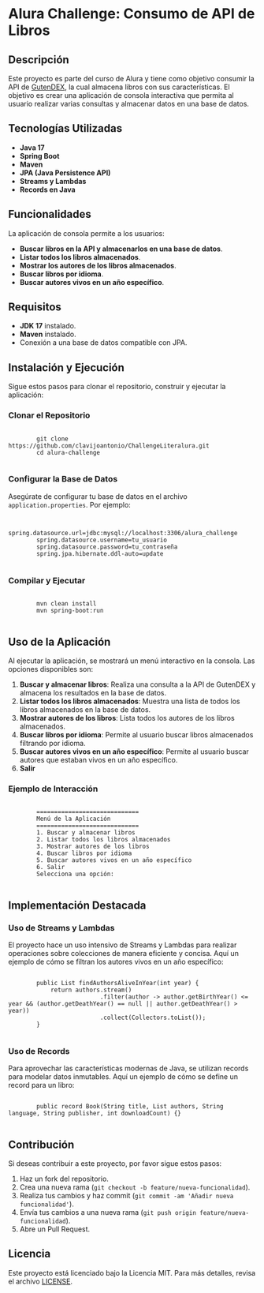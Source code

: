 <!DOCTYPE html>
<html lang="es">
<head>
    <meta charset="UTF-8">
   
</head>
<body>
    <h1>Alura Challenge: Consumo de API de Libros</h1>
    <h2>Descripción</h2>
    <p>Este proyecto es parte del curso de Alura y tiene como objetivo consumir la API de <a href="https://gutendex.com">GutenDEX</a>, la cual almacena libros con sus características. El objetivo es crear una aplicación de consola interactiva que permita al usuario realizar varias consultas y almacenar datos en una base de datos.</p>
    <h2>Tecnologías Utilizadas</h2>
    <ul>
        <li><strong>Java 17</strong></li>
        <li><strong>Spring Boot</strong></li>
        <li><strong>Maven</strong></li>
        <li><strong>JPA (Java Persistence API)</strong></li>
        <li><strong>Streams y Lambdas</strong></li>
        <li><strong>Records en Java</strong></li>
    </ul>
    <h2>Funcionalidades</h2>
    <p>La aplicación de consola permite a los usuarios:</p>
    <ul>
        <li><strong>Buscar libros en la API y almacenarlos en una base de datos</strong>.</li>
        <li><strong>Listar todos los libros almacenados</strong>.</li>
        <li><strong>Mostrar los autores de los libros almacenados</strong>.</li>
        <li><strong>Buscar libros por idioma</strong>.</li>
        <li><strong>Buscar autores vivos en un año específico</strong>.</li>
    </ul>
    <h2>Requisitos</h2>
    <ul>
        <li><strong>JDK 17</strong> instalado.</li>
        <li><strong>Maven</strong> instalado.</li>
        <li>Conexión a una base de datos compatible con JPA.</li>
    </ul>
    <h2>Instalación y Ejecución</h2>
    <p>Sigue estos pasos para clonar el repositorio, construir y ejecutar la aplicación:</p>
    <h3>Clonar el Repositorio</h3>
    <pre><code>
        git clone https://github.com/clavijoantonio/ChallengeLiteralura.git
        cd alura-challenge
    </code></pre>
    <h3>Configurar la Base de Datos</h3>
    <p>Asegúrate de configurar tu base de datos en el archivo <code>application.properties</code>. Por ejemplo:</p>
    <pre><code>
        spring.datasource.url=jdbc:mysql://localhost:3306/alura_challenge
        spring.datasource.username=tu_usuario
        spring.datasource.password=tu_contraseña
        spring.jpa.hibernate.ddl-auto=update
    </code></pre>
    <h3>Compilar y Ejecutar</h3>
    <pre><code>
        mvn clean install
        mvn spring-boot:run
    </code></pre>
    <h2>Uso de la Aplicación</h2>
    <p>Al ejecutar la aplicación, se mostrará un menú interactivo en la consola. Las opciones disponibles son:</p>
    <ol>
        <li><strong>Buscar y almacenar libros</strong>: Realiza una consulta a la API de GutenDEX y almacena los resultados en la base de datos.</li>
        <li><strong>Listar todos los libros almacenados</strong>: Muestra una lista de todos los libros almacenados en la base de datos.</li>
        <li><strong>Mostrar autores de los libros</strong>: Lista todos los autores de los libros almacenados.</li>
        <li><strong>Buscar libros por idioma</strong>: Permite al usuario buscar libros almacenados filtrando por idioma.</li>
        <li><strong>Buscar autores vivos en un año específico</strong>: Permite al usuario buscar autores que estaban vivos en un año específico.</li>
        <li><strong>Salir</strong></li>
    </ol>
    <h3>Ejemplo de Interacción</h3>
    <pre><code>
        =============================
        Menú de la Aplicación
        =============================
        1. Buscar y almacenar libros
        2. Listar todos los libros almacenados
        3. Mostrar autores de los libros
        4. Buscar libros por idioma
        5. Buscar autores vivos en un año específico
        6. Salir
        Selecciona una opción:     
    </code></pre> 
    <h2>Implementación Destacada</h2>
    <h3>Uso de Streams y Lambdas</h3>
    <p>El proyecto hace un uso intensivo de Streams y Lambdas para realizar operaciones sobre colecciones de manera eficiente y concisa. Aquí un ejemplo de cómo se filtran los autores vivos en un año específico:</p>
   <pre><code>
        public List<Author> findAuthorsAliveInYear(int year) {
            return authors.stream()
                          .filter(author -> author.getBirthYear() <= year && (author.getDeathYear() == null || author.getDeathYear() > year))
                          .collect(Collectors.toList());
        }     
    </code></pre>
  <h3>Uso de Records</h3>
    <p>Para aprovechar las características modernas de Java, se utilizan records para modelar datos inmutables. Aquí un ejemplo de cómo se define un record para un libro:</p>
    <pre><code>
        public record Book(String title, List<Author> authors, String language, String publisher, int downloadCount) {}
    </code></pre>
    <h2>Contribución</h2>
    <p>Si deseas contribuir a este proyecto, por favor sigue estos pasos:</p>
    <ol>
        <li>Haz un fork del repositorio.</li>
        <li>Crea una nueva rama (<code>git checkout -b feature/nueva-funcionalidad</code>).</li>
        <li>Realiza tus cambios y haz commit (<code>git commit -am 'Añadir nueva funcionalidad'</code>).</li>
        <li>Envía tus cambios a una nueva rama (<code>git push origin feature/nueva-funcionalidad</code>).</li>
        <li>Abre un Pull Request.</li>
    </ol>
    <h2>Licencia</h2>
    <p>Este proyecto está licenciado bajo la Licencia MIT. Para más detalles, revisa el archivo <a href="LICENSE">LICENSE</a>.</p>
</body>
</html>
